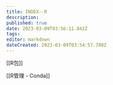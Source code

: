 ```yaml
---
title: INDEX--R
description: 
published: true
date: 2023-03-09T03:56:11.842Z
tags: 
editor: markdown
dateCreated: 2023-03-09T03:54:57.780Z
---
```


[[R包]]

[[R管理 - Conda]]


